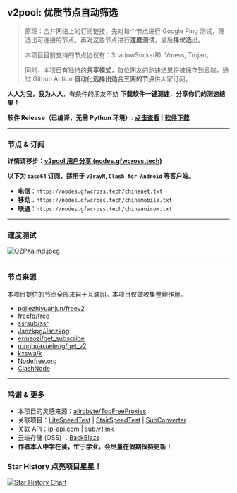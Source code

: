 ## v2pool: 优质节点自动筛选

> 原理：合并网络上的订阅链接，先对每个节点进行 Google Ping 测试，筛选出可连接的节点。再对这些节点进行**速度测试**，最后**择优选出**。
>
> 本项目目前支持的节点协议有：ShadowSocks(R), Vmess, Trojan。
>
> 同时，本项目有独特的**共享模式**，每位网友的测速结果将被保存到云端，通过 Github Action **自动化选择出适合三网的节点**供大家订阅。

**人人为我，我为人人**，有条件的朋友不妨 **下载软件一键测速**，**分享你们的测速结果！** 

**软件 Release（已编译，无需 Python 环境）**: **[点击查看](https://github.com/gfwcross/v2pool/releases/) | [软件下载](http://f6z.cn/2M8bs)**

--------

### 节点 & 订阅

**详情请移步：[v2pool 用户分享 (nodes.gfwcross.tech)](https://nodes.gfwcross.tech/)**

**以下为 `base64` 订阅，适用于 `v2rayN`, `Clash for Android` 等客户端。**

- **电信**：`https://nodes.gfwcross.tech/chinanet.txt`
- **移动**：`https://nodes.gfwcross.tech/chinamobile.txt`
- **联通**：`https://nodes.gfwcross.tech/chinaunicom.txt`

-----

### 速度测试

[![OZPXa.md.jpeg](https://i.328888.xyz/2023/01/20/OZPXa.md.jpeg)](https://imgloc.com/i/OZPXa)

------

### 节点来源

本项目提供的节点全部来自于互联网。本项目仅做收集整理作用。

- [pojiezhiyuanjun/freev2](https://github.com/pojiezhiyuanjun/freev2)
- [freefq/free](https://github.com/freefq/free)
- [ssrsub/ssr](https://github.com/ssrsub/ssr)
- [Jsnzkpg/Jsnzkpg](https://github.com/Jsnzkpg/Jsnzkpg)
- [ermaozi/get_subscribe](https://github.com/ermaozi/get_subscribe)
- [ronghuaxueleng/get_v2](https://github.com/ronghuaxueleng/get_v2)
- [kxswa/k](https://github.com/kxswa/k)
- [Nodefree.org](https://github.com/Fukki-Z/nodefree)
- [ClashNode](https://clashnode.com/f/freenode)

----------

### 鸣谢 & 更多

- 本项目的灵感来源：[aiirobyte/TopFreeProxies](https://github.com/aiirobyte/TopFreeProxies)
- 关联项目：[LiteSpeedTest](https://github.com/xxf098/LiteSpeedTest) | [StairSpeedTest](https://github.com/tindy2013/stairspeedtest-reborn) | [SubConverter](https://github.com/tindy2013/subconverter)
- 关联 API：[ip-api.com](https://ip-api.com/) | [sub.v1.mk](https://sub.v1.mk)
- 云端存储 (OSS) ：[BackBlaze](https://backblaze.com)
- **作者本人中学在读，忙于学业。会尽量在假期保持更新！**

### Star History 点亮项目星星！

[![Star History Chart](https://api.star-history.com/svg?repos=gfwcross/v2pool&type=Date)](https://star-history.com/#gfwcross/v2pool&Date)

